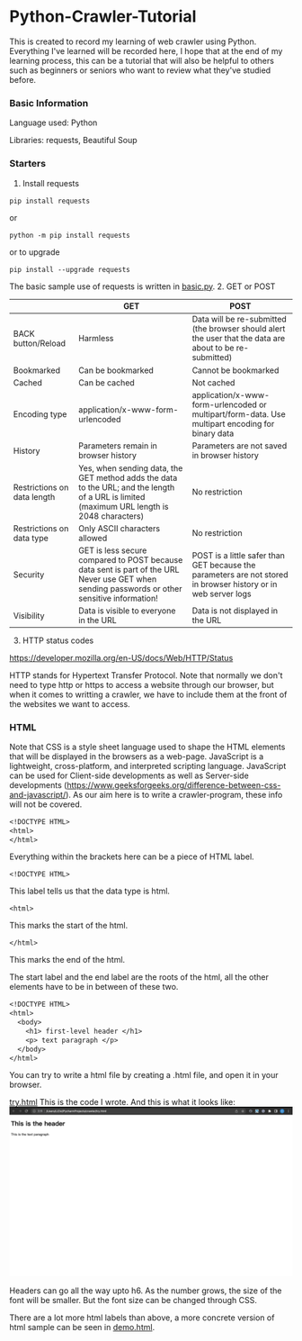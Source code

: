 # Python-Crawler-Tutorial

This is created to record my learning of web crawler using Python. Everything I've learned will be recorded here, I hope that at the end of my learning process, this can be a tutorial that will also be helpful to others such as beginners or seniors who want to review what they've studied before.

### Basic Information ###
Language used: Python

Libraries: requests, Beautiful Soup

### Starters ###
1. Install requests

```text
pip install requests
```
or
```text
python -m pip install requests
```
or to upgrade
```text
pip install --upgrade requests
```
The basic sample use of requests is written in [basic.py].
2. GET or POST


|                    | GET      | POST |
|--------------------|------------------------------------------------------------|--------------------------------------------------------------------------------|
| BACK button/Reload | Harmless |Data will be re-submitted (the browser should alert the user that the data are about to be re-submitted)|
| Bookmarked         | Can be bookmarked |   Cannot be bookmarked   |
| Cached             | Can be cached | Not cached |
| Encoding type      |application/x-www-form-urlencoded| application/x-www-form-urlencoded or multipart/form-data. Use multipart encoding for binary data|
| History            |	Parameters remain in browser history |   	Parameters are not saved in browser history   |
| Restrictions on data length  | Yes, when sending data, the GET method adds the data to the URL; and the length of a URL is limited (maximum URL length is 2048 characters)         | No restriction  |
|  Restrictions on data type | Only ASCII characters allowed         |  No restriction  |
|  Security                  | GET is less secure compared to POST because data sent is part of the URL <br> Never use GET when sending passwords or other sensitive information!         |POST is a little safer than GET because the parameters are not stored in browser history or in web server logs     |
| Visibility                   |  Data is visible to everyone in the URL        | Data is not displayed in the URL     |


3. HTTP status codes

https://developer.mozilla.org/en-US/docs/Web/HTTP/Status

HTTP stands for Hypertext Transfer Protocol. Note that normally we don't need to type http or https to access a website through our browser, but when it comes to writting a crawler, we have to include them at the front of the websites we want to access.

### HTML ###

Note that CSS is a style sheet language used to shape the HTML elements that will be displayed in the browsers as a web-page. JavaScript is a lightweight, cross-platform, and interpreted scripting language. JavaScript can be used for Client-side developments as well as Server-side developments (https://www.geeksforgeeks.org/difference-between-css-and-javascript/). As our aim here is to write a crawler-program, these info will not be covered.

```text
<!DOCTYPE HTML>
<html>
</html>
```
Everything within the brackets here can be a piece of HTML label.

```text
<!DOCTYPE HTML>
```
This label tells us that the data type is html.

```text
<html>
```
This marks the start of the html.

```text
</html>
```
This marks the end of the html.

The start label and the end label are the roots of the html, all the other elements have to be in between of these two.

```text
<!DOCTYPE HTML>
<html>
  <body>
    <h1> first-level header </h1>
    <p> text paragraph </p>
  </body>
</html>
```
You can try to write a html file by creating a .html file, and open it in your browser.

[try.html] This is the code I wrote. And this is what it looks like:
![outcome]

Headers can go all the way upto h6. As the number grows, the size of the font will be smaller. But the font size can be changed through CSS.

There are a lot more html labels than above, a more concrete version of html sample can be seen in [demo.html].

<!-- auto references -->
[try.html]: try.html
[outcome]: htmloutcome.png
[demo.html]: demo.html
[basic.py]: basic.py
